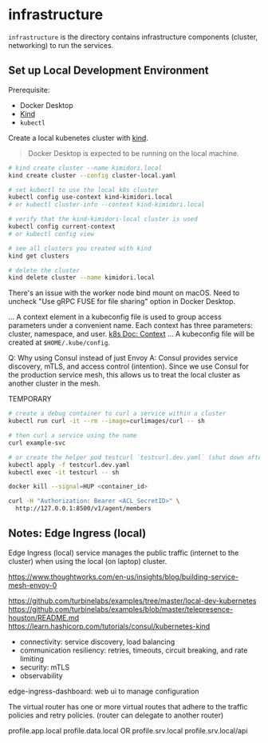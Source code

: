 # infrastructure

`infrastructure` is the directory contains infrastructure components (cluster, networking) to run the services.

## Set up Local Development Environment

Prerequisite:

- Docker Desktop
- [Kind](https://kind.sigs.k8s.io/)
- `kubectl`

Create a local kubenetes cluster with [kind](https://kind.sigs.k8s.io/).

> Docker Desktop is expected to be running on the local machine.

```sh
# kind create cluster --name kimidori.local
kind create cluster --config cluster-local.yaml 

# set kubectl to use the local k8s cluster
kubectl config use-context kind-kimidori.local
# or kubectl cluster-info --context kind-kimidori.local

# verify that the kind-kimidori-local cluster is used
kubectl config current-context
# or kubectl config view

# see all clusters you created with kind
kind get clusters

# delete the cluster
kind delete cluster --name kimidori.local
```

There's an issue with the worker node bind mount on macOS. Need to uncheck "Use gRPC FUSE for file sharing" option in Docker Desktop.

... A context element in a kubeconfig file is used to group access parameters under a convenient name. Each context has three parameters: cluster, namespace, and user. [k8s Doc: Context](https://kubernetes.io/docs/concepts/configuration/organize-cluster-access-kubeconfig/#context)
... A kubeconfig file will be created at `$HOME/.kube/config`.

Q: Why using Consul instead of just Envoy
A: Consul provides service discovery, mTLS, and access control (intention). Since we use Consul for the production service mesh, this allows us to treat the local cluster as another cluster in the mesh.

TEMPORARY

```sh
# create a debug container to curl a service within a cluster
kubectl run curl -it --rm --image=curlimages/curl -- sh

# then curl a service using the name
curl example-svc

# or create the helper pod testcurl `testcurl.dev.yaml` (shut down after 10m)
kubectl apply -f testcurl.dev.yaml
kubectl exec -it testcurl -- sh
```

```sh
docker kill --signal=HUP <container_id>

curl -H "Authorization: Bearer <ACL_SecretID>" \
  http://127.0.0.1:8500/v1/agent/members
```

## Notes: Edge Ingress (local)

Edge Ingress (local) service manages the public traffic (internet to the cluster) when using the local (on laptop) cluster.

https://www.thoughtworks.com/en-us/insights/blog/building-service-mesh-envoy-0

https://github.com/turbinelabs/examples/tree/master/local-dev-kubernetes
https://github.com/turbinelabs/examples/blob/master/telepresence-houston/README.md
https://learn.hashicorp.com/tutorials/consul/kubernetes-kind

- connectivity: service discovery, load balancing
- communication resiliency: retries, timeouts, circuit breaking, and rate limiting
- security: mTLS
- observability

edge-ingress-dashboard: web ui to manage configuration

The virtual router has one or more virtual routes that adhere to the traffic policies and retry policies. (router can delegate to another router)

profile.app.local
profile.data.local
OR
profile.srv.local
profile.srv.local/api

